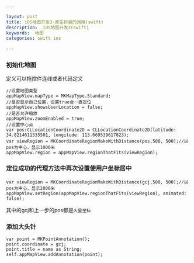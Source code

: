 ```yaml
---

layout: post
title: iOS地图开发3-原生封装的调用(swift)
description:  iOS地图开发3(swift)
keywords:  地图
categories: swift ios

---
```


### 初始化地图
定义可以拖控件连线或者代码定义  

    //设置地图类型
    appMapView.mapType = MKMapType.Standard;
    //是否显示自己位置，设置true会一直定位
    appMapView.showsUserLocation = false;
    //是否允许缩放
    appMapView.zoomEnabled = true;
    //设置中心点
    var pos:CLLocationCoordinate2D = CLLocationCoordinate2D(latitude: 34.8214611335501, longitude: 113.669539617823);
    var viewRegion = MKCoordinateRegionMakeWithDistance(pos,500, 500);//以pos为中心，显示1000米
    appMapView.region = appMapView.regionThatFits(viewRegion);
        
### 定位成功的代理方法中再次设置使用户坐标居中

    var viewRegion = MKCoordinateRegionMakeWithDistance(gcj,500, 500);//以pos为中心，显示2000米
    appMapView.setRegion(appMapView.regionThatFits(viewRegion), animated: false);

其中的gcj和上一步的pos都是`火星坐标`

### 添加大头针
    var point = MKPointAnnotation();
    point.coordinate = gcj;
    point.title = name as String;
    self.appMapView.addAnnotation(point);